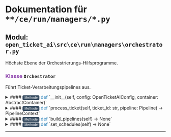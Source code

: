 # Dokumentation für `**/ce/run/managers/*.py`

## Modul: `open_ticket_ai\src\ce\run\managers\orchestrator.py`

Höchste Ebene der Orchestrierungs-Hilfsprogramme.

### <span style='color: #8E44AD;'>Klasse</span> `Orchestrator`

Führt Ticket-Verarbeitungspipelines aus.


<details>
<summary>#### <span style='font-size: 0.7em; background-color: #34495E; color: white; padding: 2px 6px; border-radius: 4px; vertical-align: middle;'>Methode</span> <span style='color: #2980B9;'>def</span> `__init__(self, config: OpenTicketAIConfig, container: AbstractContainer)`</summary>

Initialisiert den Orchestrator mit Konfiguration und DI-Container.

**Parameter:**

- **`config`** () - Konfigurationseinstellungen für den Orchestrator.
- **`container`** () - Dependency-Injection-Container, der Pipeline-Instanzen bereitstellt.

</details>


<details>
<summary>#### <span style='font-size: 0.7em; background-color: #34495E; color: white; padding: 2px 6px; border-radius: 4px; vertical-align: middle;'>Methode</span> <span style='color: #2980B9;'>def</span> `process_ticket(self, ticket_id: str, pipeline: Pipeline) -> PipelineContext`</summary>

Ruft Daten ab und führt ``pipeline`` für ``ticket_id`` aus.

</details>


<details>
<summary>#### <span style='font-size: 0.7em; background-color: #34495E; color: white; padding: 2px 6px; border-radius: 4px; vertical-align: middle;'>Methode</span> <span style='color: #2980B9;'>def</span> `build_pipelines(self) -> None`</summary>

Instanziiert Pipeline-Objekte mittels DI-Container.

</details>


<details>
<summary>#### <span style='font-size: 0.7em; background-color: #34495E; color: white; padding: 2px 6px; border-radius: 4px; vertical-align: middle;'>Methode</span> <span style='color: #2980B9;'>def</span> `set_schedules(self) -> None`</summary>

Plant die Pipeline-Ausführung gemäß Konfiguration.

</details>


---